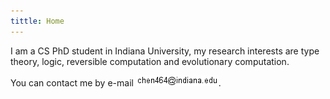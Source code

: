 ```yaml
---
tittle: Home
---
```


I am a CS PhD student in Indiana University, my research interests are type theory, logic, reversible computation and evolutionary computation.

You can contact me by e-mail ![](./images/email.png "e-mail").

